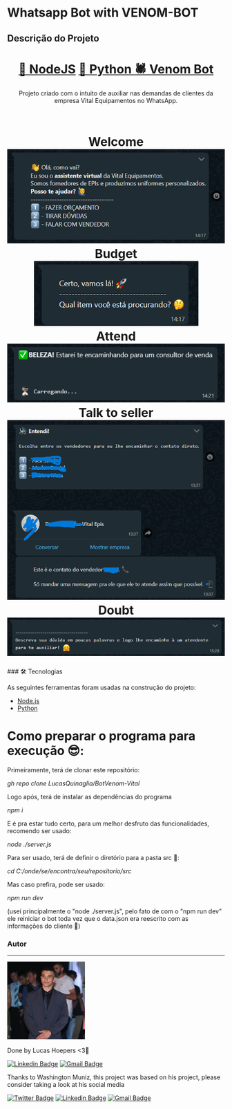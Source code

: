 # Whatsapp Bot with VENOM-BOT

## Descrição do Projeto

<p align="center"></p>
<h1 align="center">
    <a href="https://nodejs.org/en/">🔗 NodeJS</a>
    <a href="https://www.python.org"> 🐍 Python </a>
    <a href="https://www.npmjs.com/package/venom-bot">🕷 Venom Bot</a>
</h1>
<p align="center"> Projeto criado com o intuito de auxiliar nas demandas de clientes da empresa Vital Equipamentos no WhatsApp.</p>
<br>
<h1 align="center">
  Welcome
  <br>
  <img alt="Welcome" title="Welcome" src="./assets/welcome.png" />
  <br>
  Budget
  <br>
  <img alt="Budget" title="Budget" src="./assets/budget.png" />
  <br>
  Attend
  <br>
  <img alt="Attend" title="Attend" src="./assets/attend.png" />
  <br>
  Talk to seller
  <br>
  <img alt="talkToSeller" title="talkToSeller" src="./assets/talkToSeller.png" />
  <br>
  Doubt
  <br>
  <img alt="doubt" title="doubt" src="./assets/doubt.png" />
  <br>
</h1>
### 🛠 Tecnologias

As seguintes ferramentas foram usadas na construção do projeto:

- [Node.js](https://nodejs.org/en/)
- [Python](https://www.python.org)

<h1>Como preparar o programa para execução 😎:</h1>

Primeiramente, terá de clonar este repositório:

<i>gh repo clone LucasQuinaglia/BotVenom-Vital</i>

Logo após, terá de instalar as dependências do programa

<i>npm i</i>

E é pra estar tudo certo, para um melhor desfruto das funcionalidades,
recomendo ser usado: 

<i>node ./server.js</i> 

Para ser usado, terá de definir o diretório para a pasta src 👾:

<i>cd C:/onde/se/encontra/seu/repositorio/src</i>

Mas caso prefira, pode ser usado:

<i>npm run dev</i>

(usei principalmente o "node ./server.js", pelo fato de com o "npm run dev"
ele reiniciar o bot toda vez que o data.json era reescrito com as informações
do cliente 🤡)





### Autor

---

<img src="./assets/me.png" width="180" >

Done by Lucas Hoepers <3🫡

[![Linkedin Badge](https://img.shields.io/badge/-Lucas-blue?style=flat-square&logo=Linkedin&logoColor=white&link=https://www.linkedin.com/in/juniorwmr/)](https://www.linkedin.com/in/lucas-hoepers-quinaglia-365b93238/)
[![Gmail Badge](https://img.shields.io/badge/-lucas.hoepers.quinaglia@gmail.com-c14438?style=flat-square&logo=Gmail&logoColor=white&link=mailto:lucas.hoepers.quinaglia@gmail.com)](mailto:lucas.hoepers.quinaglia@gmail.com)


Thanks to Washington Muniz, this project was based on his project, please consider taking a look at his social media

[![Twitter Badge](https://img.shields.io/badge/-@juniorwmr-1ca0f1?style=flat-square&labelColor=1ca0f1&logo=twitter&logoColor=white&link=https://twitter.com/juniorwmr)](https://twitter.com/juniorwmr) [![Linkedin Badge](https://img.shields.io/badge/-Washington-blue?style=flat-square&logo=Linkedin&logoColor=white&link=https://www.linkedin.com/in/juniorwmr/)](https://www.linkedin.com/in/juniorwmr/)
[![Gmail Badge](https://img.shields.io/badge/-juniorwmr@gmail.com-c14438?style=flat-square&logo=Gmail&logoColor=white&link=mailto:juniorripardo@gmail.com)](mailto:juniorripardo@gmail.com)
